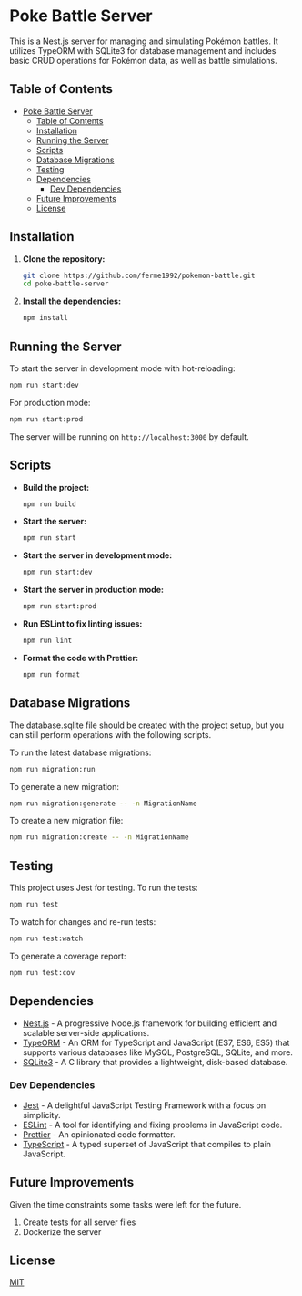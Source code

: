 
# Poke Battle Server

This is a Nest.js server for managing and simulating Pokémon battles. It utilizes TypeORM with SQLite3 for database management and includes basic CRUD operations for Pokémon data, as well as battle simulations.

## Table of Contents

- [Poke Battle Server](#poke-battle-server)
  - [Table of Contents](#table-of-contents)
  - [Installation](#installation)
  - [Running the Server](#running-the-server)
  - [Scripts](#scripts)
  - [Database Migrations](#database-migrations)
  - [Testing](#testing)
  - [Dependencies](#dependencies)
    - [Dev Dependencies](#dev-dependencies)
  - [Future Improvements](#future-improvements)
  - [License](#license)

## Installation

1. **Clone the repository:**

   ```bash
   git clone https://github.com/ferme1992/pokemon-battle.git
   cd poke-battle-server
   ```

2. **Install the dependencies:**

   ```bash
   npm install
   ```

## Running the Server

To start the server in development mode with hot-reloading:

```bash
npm run start:dev
```

For production mode:

```bash
npm run start:prod
```

The server will be running on `http://localhost:3000` by default.

## Scripts

- **Build the project:**

  ```bash
  npm run build
  ```

- **Start the server:**

  ```bash
  npm run start
  ```

- **Start the server in development mode:**

  ```bash
  npm run start:dev
  ```

- **Start the server in production mode:**

  ```bash
  npm run start:prod
  ```

- **Run ESLint to fix linting issues:**

  ```bash
  npm run lint
  ```

- **Format the code with Prettier:**

  ```bash
  npm run format
  ```

## Database Migrations

The database.sqlite file should be created with the project setup, but you can still perform operations with the following scripts.

To run the latest database migrations:

```bash
npm run migration:run
```

To generate a new migration:

```bash
npm run migration:generate -- -n MigrationName
```

To create a new migration file:

```bash
npm run migration:create -- -n MigrationName
```

## Testing

This project uses Jest for testing. To run the tests:

```bash
npm run test
```

To watch for changes and re-run tests:

```bash
npm run test:watch
```

To generate a coverage report:

```bash
npm run test:cov
```

## Dependencies

- [Nest.js](https://nestjs.com/) - A progressive Node.js framework for building efficient and scalable server-side applications.
- [TypeORM](https://typeorm.io/) - An ORM for TypeScript and JavaScript (ES7, ES6, ES5) that supports various databases like MySQL, PostgreSQL, SQLite, and more.
- [SQLite3](https://www.sqlite.org/index.html) - A C library that provides a lightweight, disk-based database.

### Dev Dependencies

- [Jest](https://jestjs.io/) - A delightful JavaScript Testing Framework with a focus on simplicity.
- [ESLint](https://eslint.org/) - A tool for identifying and fixing problems in JavaScript code.
- [Prettier](https://prettier.io/) - An opinionated code formatter.
- [TypeScript](https://www.typescriptlang.org/) - A typed superset of JavaScript that compiles to plain JavaScript.

## Future Improvements

Given the time constraints some tasks were left for the future.

1. Create tests for all server files
2. Dockerize the server

## License

[MIT](https://choosealicense.com/licenses/mit/)
